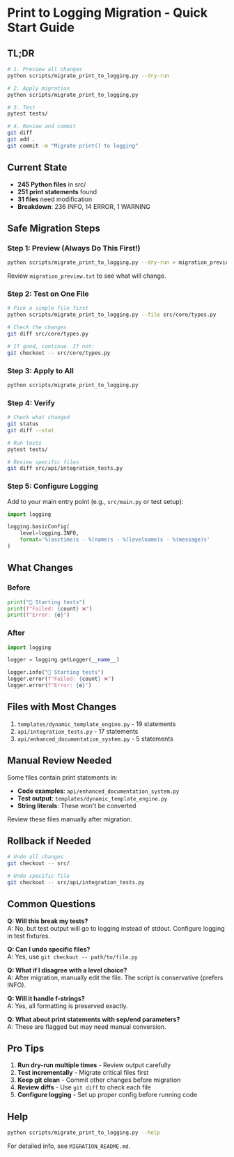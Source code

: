 # Print to Logging Migration - Quick Start Guide

## TL;DR

```bash
# 1. Preview all changes
python scripts/migrate_print_to_logging.py --dry-run

# 2. Apply migration
python scripts/migrate_print_to_logging.py

# 3. Test
pytest tests/

# 4. Review and commit
git diff
git add .
git commit -m "Migrate print() to logging"
```

## Current State

- **245 Python files** in src/
- **251 print statements** found
- **31 files** need modification
- **Breakdown**: 236 INFO, 14 ERROR, 1 WARNING

## Safe Migration Steps

### Step 1: Preview (Always Do This First!)

```bash
python scripts/migrate_print_to_logging.py --dry-run > migration_preview.txt
```

Review `migration_preview.txt` to see what will change.

### Step 2: Test on One File

```bash
# Pick a simple file first
python scripts/migrate_print_to_logging.py --file src/core/types.py

# Check the changes
git diff src/core/types.py

# If good, continue. If not:
git checkout -- src/core/types.py
```

### Step 3: Apply to All

```bash
python scripts/migrate_print_to_logging.py
```

### Step 4: Verify

```bash
# Check what changed
git status
git diff --stat

# Run tests
pytest tests/

# Review specific files
git diff src/api/integration_tests.py
```

### Step 5: Configure Logging

Add to your main entry point (e.g., `src/main.py` or test setup):

```python
import logging

logging.basicConfig(
    level=logging.INFO,
    format='%(asctime)s - %(name)s - %(levelname)s - %(message)s'
)
```

## What Changes

### Before
```python
print("🚀 Starting tests")
print(f"Failed: {count} ❌")
print(f"Error: {e}")
```

### After
```python
import logging

logger = logging.getLogger(__name__)

logger.info("🚀 Starting tests")
logger.error(f"Failed: {count} ❌")
logger.error(f"Error: {e}")
```

## Files with Most Changes

1. `templates/dynamic_template_engine.py` - 19 statements
2. `api/integration_tests.py` - 17 statements  
3. `api/enhanced_documentation_system.py` - 5 statements

## Manual Review Needed

Some files contain print statements in:
- **Code examples**: `api/enhanced_documentation_system.py`
- **Test output**: `templates/dynamic_template_engine.py`
- **String literals**: These won't be converted

Review these files manually after migration.

## Rollback if Needed

```bash
# Undo all changes
git checkout -- src/

# Undo specific file
git checkout -- src/api/integration_tests.py
```

## Common Questions

**Q: Will this break my tests?**  
A: No, but test output will go to logging instead of stdout. Configure logging in test fixtures.

**Q: Can I undo specific files?**  
A: Yes, use `git checkout -- path/to/file.py`

**Q: What if I disagree with a level choice?**  
A: After migration, manually edit the file. The script is conservative (prefers INFO).

**Q: Will it handle f-strings?**  
A: Yes, all formatting is preserved exactly.

**Q: What about print statements with sep/end parameters?**  
A: These are flagged but may need manual conversion.

## Pro Tips

1. **Run dry-run multiple times** - Review output carefully
2. **Test incrementally** - Migrate critical files first
3. **Keep git clean** - Commit other changes before migration
4. **Review diffs** - Use `git diff` to check each file
5. **Configure logging** - Set up proper config before running code

## Help

```bash
python scripts/migrate_print_to_logging.py --help
```

For detailed info, see `MIGRATION_README.md`.

